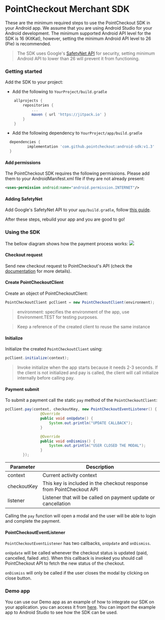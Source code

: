 # PointCheckout Merchant SDK

These are the minimum required steps to use the PointCheckout SDK in your Android app. We assume that you are using Android Studio for your Android development. The minimum supported Android API level for the SDK is 16 (KitKat), however, setting the minimum Android API level to 26 (Pie) is recommended.

> The SDK uses Google's [SafetyNet API](https://developer.android.com/training/safetynet/attestation) for security, setting minimum Android API to lower than 26 will prevent it from functioning.

### Getting started

Add the SDK to your project:
 - Add the following to `YourProject/build.gradle`

```gradle
    allprojects {
        repositories {
            ...
            maven { url 'https://jitpack.io' }
        }
    }
```
 - Add the following dependency to `YourProject/app/build.gradle`

```gradle
  dependencies {
          implementation 'com.github.pointcheckout:android-sdk:v1.3'
  }
```

#### Add permissions
The PointCheckout SDK requires the following permissions. Please add them to your AndroidManifest.xml file if they are not already present:
```xml
<uses-permission android:name="android.permission.INTERNET"/>
```

#### Adding SafetyNet
Add Google's SafetyNet API to your `app/build.gradle`, follow [this guide](https://developers.google.com/android/guides/setup).

After these steps, rebuild your app and you are good to go!

### Using the SDK

The bellow diagram shows how the payment process works:
![][img_sequence]

[img_sequence]: https://static.staging.pointcheckout.com/17a0c59098aa6528/original

#### Checkout request

Send new checkout request to PointCheckout's API (check the [documentation](https://www.pointcheckout.com/en/developers/api/api-integration) for more details). 

#### Create PointCheckoutClient
Create an object of PointCheckoutClient:

```java
PointCheckoutClient pcClient = new PointCheckoutClient(environment);
```
> environment: specifies the environment of the app, use Environment.TEST for testing purposes.

> Keep a reference of the created client to reuse the same instance

#### Initialize
Initialize the created `PointCheckoutClient` using:

```java
pcClient.initialize(context);
```
> Invoke initialize when the app starts because it needs 2-3 seconds. If the client is not initialized and pay is called, the client will call initialize internally before calling pay.

#### Payment submit

To submit a payment call the static `pay` method of the `PointCheckoutClient`:

```java
pcClient.pay(context, checkoutKey, new PointCheckoutEventListener() {
                @Override
                public void onUpdate() {
                    System.out.println("UPDATE CALLBACK");
                }

                @Override
                public void onDismiss() {
                    System.out.println("USER CLOSED THE MODAL");
                }
        });
```

| Parameter   | Description                                                         |
|-------------|---------------------------------------------------------------------|
| context     | Current activity context                                            |
| checkoutKey | This key is included in the checkout response from PointCheckout API|
| listener    | Listener that will be called on payment update or cancellation      |

Calling the `pay` function will open a modal and the user will be able to login and complete the payment.

#### PointCheckoutEventListener

`PointCheckoutEventListener` has two callbacks, `onUpdate` and `onDismiss`.

`onUpdate` will be called whenever the checkout status is updated (paid, cancelled, failed .etc). When this callback is invoked you should call PointCheckout API to fetch the new status of the checkout.

`onDismiss` will only be called if the user closes the modal by clicking on close button.



### Demo app
You can use our Demo app as an example of how to integrate our SDK on your application. you can access it from [here](https://github.com/pointcheckout/sdk-demo). You can import the example app to Android Studio to see how the SDK can be used.
